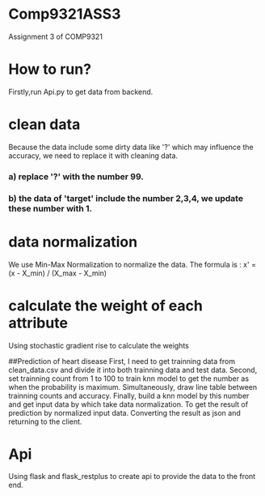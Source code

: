 # Comp9321ASS3
Assignment 3 of COMP9321
# How to run?
Firstly,run Api.py to get data from backend.

# clean data
Because the data include some dirty data like '?' which may influence the accuracy, we need to replace it with cleaning data.
### a) replace '?' with the number 99.
### b) the data of 'target' include the number 2,3,4, we update these number with 1.

# data normalization
We use Min-Max Normalization to normalize the data.
The formula is : x' = (x - X_min) / (X_max - X_min)
# calculate the weight of each attribute
Using stochastic gradient rise to calculate the weights

##Prediction of heart disease
First, I need to get trainning data from clean_data.csv and divide it into both trainning data and test data. Second, set trainning count from 1 to 100 to train knn model to get the number as when the probability is maximum. Simultaneously, draw line table between trainning counts and accuracy. Finally, build a knn model by this number and get input data by which take data normalization. To get the result of prediction by normalized input data. Converting the result as json and returning to the client.

# Api
Using flask and flask_restplus to create api to provide the data to the front end.




